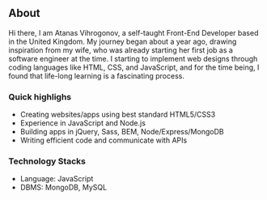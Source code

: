 
## About
Hi there, I am Atanas Vihrogonov, a self-taught Front-End Developer based in the United Kingdom. 
My journey began about a year ago, drawing inspiration from my wife, who was already starting her first job as a software engineer at the time.
I starting to implement web designs through coding languages like HTML, CSS, and JavaScript, and for the time being, I found that life-long learning is a fascinating process.

### Quick highlighs

* Creating websites/apps using best standard HTML5/CSS3
* Experience in JavaScript and Node.js
* Building apps in jQuery, Sass, BEM, Node/Express/MongoDB
* Writing efficient code and communicate with APIs


### Technology Stacks

* Language: JavaScript
* DBMS: MongoDB, MySQL




 







